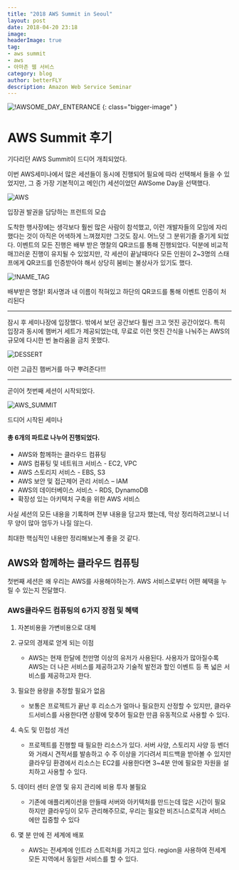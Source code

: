 ```yaml
---
title: "2018 AWS Summit in Seoul"
layout: post
date: 2018-04-20 23:18
image: 
headerImage: true
tag:
- aws summit
- aws
- 아마존 웹 서비스
category: blog
author: betterFLY
description: Amazon Web Service Seminar
---
```


![!AWSOME_DAY_ENTERANCE](/assets/images/180420/awsome_day.jpeg)
{: class="bigger-image" }

# AWS Summit 후기

기다리던 AWS Summit이 드디어 개최되었다.

이번 AWS세미나에서 많은 세션들이 동시에 진행되어 필요에 따라 선택해서 들을 수 있었지만, 그 중 가장 기본적이고 메인(?) 세션이었던 AWSome Day을 선택했다.

![AWS](/assets/images/180420/aws_enterance.jpeg)
<figcaption class="caption">입장권 발권을 담당하는 프런트의 모습</figcaption>

도착한 행사장에는 생각보다 훨씬 많은 사람이 참석했고, 이런 개발자들의 모임에 자리했다는 것이 아직은 어색하게 느껴졌지만 그것도 잠시. 어느덧 그 분위기즐 즐기게 되었다.
이벤트의 모든 진행은 배부 받은 명찰의 QR코드를 통해 진행되었다. 덕분에 비교적 매끄러운 진행이 유지될 수 있었지만, 각 세션이 끝날때마다 모든 인원이 2~3명의 스태프에게 QR코드를 인증받아야 해서 상당히 붐비는 불상사가 있기도 했다.

![!NAME_TAG](/assets/images/180420/name_tag.jpeg)
<figcaption class="caption">배부받은 명찰! 회사명과 내 이름이 적혀있고 하단의 QR코드를 통해 이벤트 인증이 처리된다</figcaption>

---

잠시 후 세미나장에 입장했다. 밖에서 보던 공간보다 훨씬 크고 멋진 공간이었다.
특히 입장과 동시에 햄버거 세트가 제공되었는데, 무료로 이런 멋진 간식을 나눠주는 AWS의 규모에 다시한 번 놀라움을 금치 못했다.

![DESSERT](/assets/images/180420/dessert.jpeg)
<figcaption class="caption">이런 고급진 햄버거를 마구 뿌려준다!!!</figcaption>

---

곧이어 첫번째 세션이 시작되었다.


![AWS_SUMMIT](/assets/images/180420/open_aws_summit.jpeg)
<figcaption class="caption">드디어 시작된 세미나</figcaption>

#### 총 6개의 파트로 나누어 진행되었다.
- AWS와 함께하는 클라우드 컴퓨팅
- AWS 컴퓨팅 및 네트워크 서비스 - EC2, VPC
- AWS 스토리지 서비스 - EBS, S3
- AWS 보안 및 접근제어 관리 서비스 – IAM
- AWS의 데이터베이스 서비스 - RDS, DynamoDB
- 확장성 있는 아키텍처 구축을 위한 AWS 서비스

사실 세션의 모든 내용을 기록하며 전부 내용을 담고자 했는데, 막상 정리하려고보니 너무 양이 많아 엄두가 나질 않는다.

최대한 핵심적인 내용만 정리해보는게 좋을 것 같다.

## AWS와 함께하는 클라우드 컴퓨팅

첫번째 세션은 왜 우리는 AWS를 사용해야하는가. AWS 서비스로부터 어떤 혜택을 누릴 수 있는지 전달했다.

### AWS클라우드 컴퓨팅의 6가지 장점 및 혜택

1. 자본비용을 가변비용으로 대체
    
2. 규모의 경제로 얻게 되는 이점
    - AWS는 현재 한달에 천만명 이상의 유저가 사용된다. 사용자가 많아질수록 AWS는 더 나은 서비스를 제공하고자 기술적 발전과 할인 이벤트 등 폭 넓은 서비스를 제공하고자 한다.
    
3. 필요한 용량을 추정할 필요가 없음
    - 보통은 프로젝트가 끝난 후 리소스가 얼마나 필요한지 산정할 수 있지만,
      클라우드서비스를 사용한다면 상황에 맞추어 필요한 만큼 유동적으로 사용할 수 있다.
      
4. 속도 및 민첩성 개선
    - 프로젝트를 진행할 때 필요한 리소스가 있다. 서버 사양, 스토리지 사양 등 벤더와 거래시 견적서를 발송하고 수 주 이상을 기다려서 피드백을 받아볼 수 있지만
      클라우딩 환경에서 리소스는 EC2를 사용한다면 3~4분 안에 필요한 자원을 설치하고 사용할 수 있다. 
      
5. 데이터 센터 운영 및 유지 관리에 비용 투자 불필요
    - 기존에 애플리케이션을 만들때 서버와 아키텍처를 만드는데 많은 시간이 필요하지만 클라우딩이 모두 관리해주므로, 우리는 필요한 비즈니스로직과 서비스에만 집중할 수 있다
    
6. 몇 분 만에 전 세계에 배포
    - AWS는 전세계에 인트라 스트럭처를 가지고 있다. region을 사용하여 전세계 모든 지역에서 동일한 서비스를 할 수 있다.
    